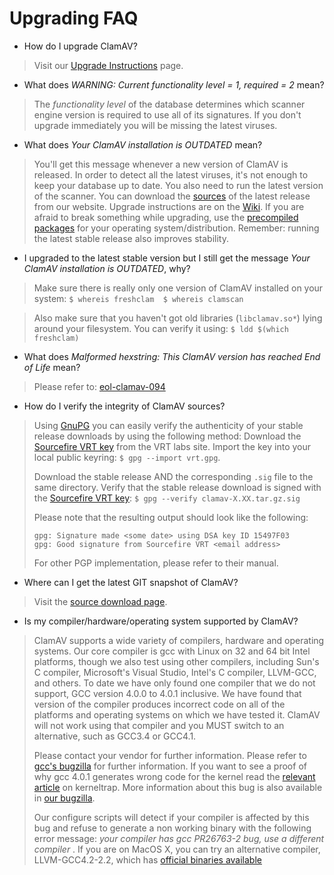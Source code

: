 # Upgrading FAQ #

* How do I upgrade ClamAV?

>Visit our [Upgrade Instructions] page.

* What does _WARNING:	Current functionality level = 1, required = 2_ mean?

>The _functionality level_ of the database determines which scanner engine version is required to use all of its signatures. If you don't upgrade immediately you will be missing the latest viruses.

* What does _Your ClamAV installation is OUTDATED_ mean?

>You'll get this message whenever a new version of ClamAV is released.  In order to detect all the latest viruses, it's not enough to keep your database up to date. You also need to run the latest version of the scanner. You can download the [sources] of the latest release from our website. Upgrade instructions are on the [Wiki]. If you are afraid to break something while upgrading, use  the [precompiled packages] for your operating system/distribution.  Remember: running the latest stable release also improves stability.

* I upgraded to the latest stable version but I still get the message _Your ClamAV installation is OUTDATED_, why?

>Make sure there is really only one version of ClamAV installed on your system: 
   `$ whereis freshclam 
   $ whereis clamscan`

>Also make sure that you haven't got old libraries (`libclamav.so*`) lying around your filesystem. You can verify it using: `$ ldd $(which freshclam)`

* What does _Malformed hexstring: This ClamAV version has reached End of Life_ mean?

>Please refer to: [eol-clamav-094]

* How do I verify the integrity of ClamAV sources?

>Using [GnuPG] you can easily verify the authenticity of your stable release downloads by using the following method: Download the [Sourcefire VRT key] from the VRT labs site. Import the key into your local public keyring: `$ gpg --import vrt.gpg`.  
> 
>Download the stable release AND the corresponding `.sig` file to the same directory. Verify that the stable release download is signed with the [Sourcefire VRT key]: `$ gpg --verify clamav-X.XX.tar.gz.sig`  
>
>Please note that the resulting output should look like the following:
>
>`gpg: Signature made <some date> using DSA key ID 15497F03`    
>`gpg: Good signature from Sourcefire VRT <email address>`  
>
>For other PGP implementation, please refer to their manual.

* Where can I get the latest GIT snapshot of ClamAV?

>Visit the [source download page].

* Is my compiler/hardware/operating system supported by ClamAV?

>ClamAV supports a wide variety of compilers, hardware and operating systems. Our core compiler is gcc with Linux on 32 and 64 bit Intel platforms, though we also test using other compilers, including Sun's C compiler, Microsoft's Visual Studio, Intel's C compiler, LLVM-GCC, and others. To date we have only found one compiler that we do not support, GCC version 4.0.0 to 4.0.1 inclusive. We have found that version of the compiler produces incorrect code on all of the platforms and operating systems on which we have tested it. ClamAV will not work using that compiler and you MUST switch to an alternative, such as GCC3.4 or GCC4.1.   
>
>Please contact your vendor for further information. Please refer to [gcc's bugzilla] for further information. If you want to see a proof of why gcc 4.0.1 generates wrong code for the kernel read the [relevant article] on kerneltrap. More information about this bug is also available in [our bugzilla].   
>
>Our configure scripts will detect if your compiler is affected by this bug and refuse to generate a non working binary with the following error message: _your compiler has gcc PR26763-2 bug, use a different compiler_ . If you are on MacOS X, you can try an alternative compiler, LLVM-GCC4.2-2.2, which has [official binaries available]


[Upgrade Instructions]: https://github.com/vrtadmin/clamav-faq/blob/master/faq/Upgrading.md
[eol-clamav-094]: http://www.clamav.net/eol-clamav-094
[GnuPG]:http://www.gnupg.org/
[sources]: http://sourceforge.net/projects/clamav/files/
[Wiki]: https://github.com/vrtadmin/clamav-faq/blob/master/faq/Upgrading.md
[precompiled packages]: http://www.clamav.net/lang/en/download/packages/
[Sourcefire VRT key]: http://labs.snort.org/contact.html
[source download page]: http://www.clamav.net/lang/en/download/sources/
[gcc's bugzilla]: http://gcc.gnu.org/bugzilla/show_bug.cgi?id=26763
[relevant article]: http://kerneltrap.org/Linux/Compiler_Optimization_Bugs_and_World_Domination
[our bugzilla]: https://bugzilla.clamav.net/show_bug.cgi?id=613 
[official binaries available]: http://llvm.org/releases/download.html#2.2
